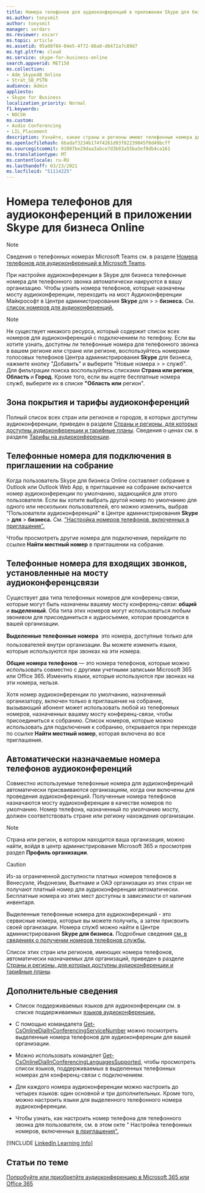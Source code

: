 ```yaml
---
title: Номера телефонов для аудиоконференций в приложении Skype для бизнеса Online
ms.author: tonysmit
author: tonysmit
manager: serdars
ms.reviewer: oscarr
ms.topic: article
ms.assetid: 95a08f84-04e5-4f72-88a8-d6472a7c89d7
ms.tgt.pltfrm: cloud
ms.service: skype-for-business-online
search.appverid: MET150
ms.collection:
- Adm_Skype4B_Online
- Strat_SB_PSTN
audience: Admin
appliesto:
- Skype for Business
localization_priority: Normal
f1.keywords:
- NOCSH
ms.custom:
- Audio Conferencing
- LIL_Placement
description: Узнайте, какие страны и регионы имеют телефонные номера для конференц-связи и как они автоматически назначаются.
ms.openlocfilehash: 6badaf3234b174f4261d93f82239045f0d49bcff
ms.sourcegitcommit: 01087be29daa3abce7d3b03a55ba5ef8db4ca161
ms.translationtype: MT
ms.contentlocale: ru-RU
ms.lasthandoff: 03/23/2021
ms.locfileid: "51114225"
---
```

# <a name="phone-numbers-for-audio-conferencing-in-skype-for-business-online"></a>Номера телефонов для аудиоконференций в приложении Skype для бизнеса Online

> [!NOTE]
> Сведения о телефонных номерах Microsoft Teams см. в разделе [Номера телефонов для аудиоконференций в Microsoft Teams](/MicrosoftTeams/phone-numbers-for-audio-conferencing-in-teams).

При настройке  аудиоконференции в Skype для бизнеса телефонные номера для телефонного звонка автоматически наируются в вашу организацию. Чтобы узнать номера телефонов, которые назначены мосту аудиоконференции, переходить на мост Аудиоконференции Майкрософт в Центре администрирования **Skype** для  >    >  **бизнеса.** См. [список номеров для аудиоконференций.](see-a-list-of-audio-conferencing-numbers.md)
  
> [!NOTE]
> Не существует никакого ресурса, который содержит список всех номеров для аудиоконференций с подключением по телефону. Если вы хотите узнать, доступны ли телефонные номера для телефонного звонка в вашем регионе или стране или регионе, воспользуйтесь номерами голосовых телефонов Центра администрирования **Skype** для бизнеса, нажмите кнопку "Добавить" и выберите "Новые номера  >    >  служб".   Для фильтрации поиска воспользуйтесь списками **Страна или регион**, **Область** и **Город**. Кроме того, если вы ищете бесплатные  номера служб, выберите их в списке **"Область или** регион".
  
## <a name="audio-conferencing-coverage-and-pricing"></a>Зона покрытия и тарифы аудиоконференций

Полный список всех стран или регионов и городов, в которых доступны аудиоконференции, приведен в разделе [Страны и регионы, для которых доступны аудиоконференции и тарифные планы](/microsoftteams/country-and-region-availability-for-audio-conferencing-and-calling-plans/country-and-region-availability-for-audio-conferencing-and-calling-plans). Сведения о ценах см. в разделе [Тарифы на аудиоконференции](https://products.office.com/skype-for-business/audio-conferencing#Requirements).
  
## <a name="dial-in-phone-numbers-in-a-meeting-invite"></a>Телефонные номера для подключения в приглашении на собрание

Когда пользователь Skype для бизнеса Online составляет собрание в Outlook или Outlook Web App, в приглашение на собрание включается номер аудиоконференции по умолчанию, задающийся для этого пользователя. Если вы хотите выбрать другой номер по умолчанию для одного или нескольких пользователей, его можно изменить, выбрав "Пользователи аудиоконференций" в Центре администрирования **Skype**  >  **для**  >  **бизнеса.** См. ["Настройка номеров телефонов, включенных в приглашения".](set-the-phone-numbers-included-on-invites.md)
  
Чтобы просмотреть другие номера для подключения, перейдите по ссылке **Найти местный номер** в приглашении на собрание.
  
## <a name="dial-in-phone-numbers-set-on-an-audio-conferencing-bridge"></a>Телефонные номера для входящих звонков, установленные на мосту аудиоконференцсвязи

Существует два типа телефонных номеров для конференц-связи, которые могут быть назначены вашему мосту конференц-связи: **общий** и **выделенный**. Оба типа этих номеров могут использоваться любым звонивом для присоединиться к аудиосъемке, которая проводится в вашей организации.
  
 **Выделенные телефонные номера**  это номера, доступные только для пользователей внутри организации. Вы можете изменить языки, которые используются при звонках на эти номера.
  
 **Общие номера телефонов** — это номера телефонов, которые можно использовать совместно с другими учетными записьми Microsoft 365 или Office 365. Изменить языки, которые используются при звонках на эти номера, нельзя.
  
Хотя номер аудиоконференции по умолчанию, назначенный организатору, включен только в приглашение на собрание, вызывающий абонент может использовать любой из телефонных номеров, назначенных вашему мосту конференц-связи, чтобы присоединиться к собранию. Список номеров, которые можно использовать для подключения к собранию, открывается при переходе по ссылке **Найти местный номер**, которая включена во все приглашения.
  
## <a name="automatically-assigned-audio-conferencing-phone-numbers"></a>Автоматически назначаемые номера телефонов аудиоконференций

Совместно используемые телефонные номера для аудиоконференций автоматически присваиваются организациям, когда они включены для проведения аудиоконференций. Полученные номера телефонов назначаются мосту аудиоконференции в качестве номеров по умолчанию. Номер телефона, назначенный по умолчанию мосту, должен соответствовать стране или региону нахождения организации.
  
> [!NOTE]
> Страна или регион, в котором находится ваша организация, можно найти, войдя в центр администрирования Microsoft 365 и просмотрев раздел **Профиль организации**. 
  
> [!CAUTION]
> Из-за ограниченной доступности платных номеров телефонов в Венесуэле, Индонезии, Вьетнаме и ОАЭ организации из этих стран не получают платный номер для аудиоконференции автоматически. Бесплатные номера из этих мест доступны в зависимости от наличия инвентаря. 
  
Выделенные телефонные номера для аудиоконференций - это сервисные номера, которые вы можете получить, а затем присвоить своей организации. Номера служб можно найти в Центре администрирования **Skype для бизнеса.** Подробные сведения [см. в сведениях о получении номеров телефонов службы.](/microsoftteams/getting-service-phone-numbers)
  
Список этих стран или регионов, имеющих номера телефонов, автоматически назначаемых для организаций, приведен в разделе [Страны и регионы, для которых доступны аудиоконференции и тарифные планы](/microsoftteams/country-and-region-availability-for-audio-conferencing-and-calling-plans/country-and-region-availability-for-audio-conferencing-and-calling-plans).
  
## <a name="what-else-should-you-know"></a>Дополнительные сведения

- Список поддерживаемых языков для аудиоконференции см. в списке поддерживаемых [языков аудиоконференции.](/MicrosoftTeams/audio-conferencing-supported-languages)
    
- С помощью командалета [Get-CsOnlineDialInConferencingServiceNumber](/powershell/module/skype/Get-CsOnlineDialInConferencingServiceNumber) можно посмотреть выделенные номера телефонов для аудиоконференции для вашей организации.
    
- Можно использовать командлет [Get-CsOnlineDialInConferencingLanguagesSupported](/powershell/module/skype/Get-CsOnlineDialInConferencingLanguagesSupported), чтобы просмотреть список языков, поддерживаемых в выделенных телефонных номерах для конференц-связи с подключением.
    
- Для каждого номера аудиоконференции можно настроить до четырех языков: один основной и три дополнительных. Кроме того, можно настроить языки для выделенного телефонного номера аудиоконференции.
    
- Чтобы узнать, как настроить номер телефона для телефонного звонка для пользователя, см. в этом окте " Настройка телефонных номеров, включенных [в приглашения".](set-the-phone-numbers-included-on-invites.md)
    
[!INCLUDE [LinkedIn Learning Info](../../common/office/linkedin-learning-info.md)]
   
## <a name="related-topics"></a>Статьи по теме

[Попробуйте или приобретйте аудиоконференцию в Microsoft 365 или Office 365](../audio-conferencing-in-office-365/try-or-purchase-audio-conferencing-in-office-365.md)
